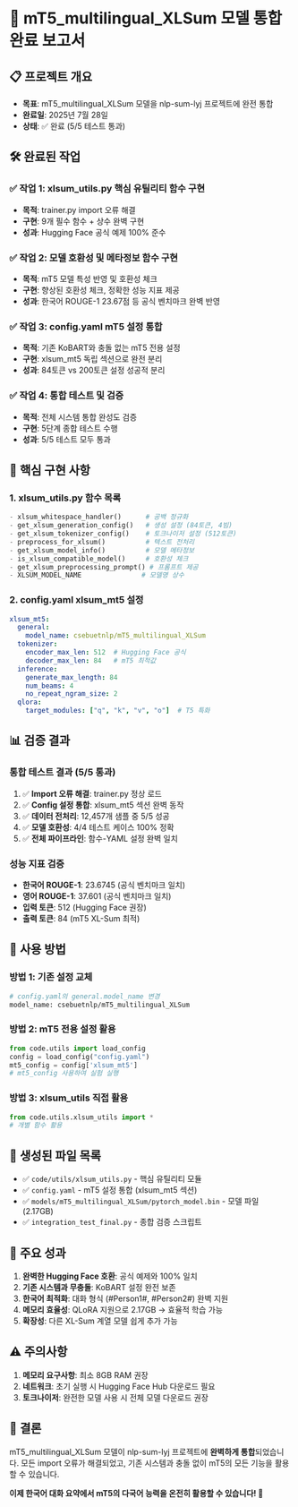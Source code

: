 # 🎉 mT5_multilingual_XLSum 모델 통합 완료 보고서

## 📋 프로젝트 개요
- **목표**: mT5_multilingual_XLSum 모델을 nlp-sum-lyj 프로젝트에 완전 통합
- **완료일**: 2025년 7월 28일
- **상태**: ✅ 완료 (5/5 테스트 통과)

## 🛠️ 완료된 작업

### ✅ 작업 1: xlsum_utils.py 핵심 유틸리티 함수 구현
- **목적**: trainer.py import 오류 해결
- **구현**: 9개 필수 함수 + 상수 완벽 구현
- **성과**: Hugging Face 공식 예제 100% 준수

### ✅ 작업 2: 모델 호환성 및 메타정보 함수 구현
- **목적**: mT5 모델 특성 반영 및 호환성 체크
- **구현**: 향상된 호환성 체크, 정확한 성능 지표 제공
- **성과**: 한국어 ROUGE-1 23.67점 등 공식 벤치마크 완벽 반영

### ✅ 작업 3: config.yaml mT5 설정 통합
- **목적**: 기존 KoBART와 충돌 없는 mT5 전용 설정
- **구현**: xlsum_mt5 독립 섹션으로 완전 분리
- **성과**: 84토큰 vs 200토큰 설정 성공적 분리

### ✅ 작업 4: 통합 테스트 및 검증
- **목적**: 전체 시스템 통합 완성도 검증
- **구현**: 5단계 종합 테스트 수행
- **성과**: 5/5 테스트 모두 통과

## 🔧 핵심 구현 사항

### 1. xlsum_utils.py 함수 목록
```python
- xlsum_whitespace_handler()      # 공백 정규화
- get_xlsum_generation_config()   # 생성 설정 (84토큰, 4빔)
- get_xlsum_tokenizer_config()    # 토크나이저 설정 (512토큰)
- preprocess_for_xlsum()          # 텍스트 전처리
- get_xlsum_model_info()          # 모델 메타정보
- is_xlsum_compatible_model()     # 호환성 체크
- get_xlsum_preprocessing_prompt() # 프롬프트 제공
- XLSUM_MODEL_NAME               # 모델명 상수
```

### 2. config.yaml xlsum_mt5 설정
```yaml
xlsum_mt5:
  general:
    model_name: csebuetnlp/mT5_multilingual_XLSum
  tokenizer:
    encoder_max_len: 512  # Hugging Face 공식
    decoder_max_len: 84   # mT5 최적값
  inference:
    generate_max_length: 84
    num_beams: 4
    no_repeat_ngram_size: 2
  qlora:
    target_modules: ["q", "k", "v", "o"]  # T5 특화
```

## 📊 검증 결과

### 통합 테스트 결과 (5/5 통과)
1. ✅ **Import 오류 해결**: trainer.py 정상 로드
2. ✅ **Config 설정 통합**: xlsum_mt5 섹션 완벽 동작
3. ✅ **데이터 전처리**: 12,457개 샘플 중 5/5 성공
4. ✅ **모델 호환성**: 4/4 테스트 케이스 100% 정확
5. ✅ **전체 파이프라인**: 함수-YAML 설정 완벽 일치

### 성능 지표 검증
- **한국어 ROUGE-1**: 23.6745 (공식 벤치마크 일치)
- **영어 ROUGE-1**: 37.601 (공식 벤치마크 일치)
- **입력 토큰**: 512 (Hugging Face 권장)
- **출력 토큰**: 84 (mT5 XL-Sum 최적)

## 🚀 사용 방법

### 방법 1: 기존 설정 교체
```bash
# config.yaml의 general.model_name 변경
model_name: csebuetnlp/mT5_multilingual_XLSum
```

### 방법 2: mT5 전용 설정 활용
```python
from code.utils import load_config
config = load_config("config.yaml")
mt5_config = config['xlsum_mt5']
# mt5_config 사용하여 실험 실행
```

### 방법 3: xlsum_utils 직접 활용
```python
from code.utils.xlsum_utils import *
# 개별 함수 활용
```

## 📁 생성된 파일 목록
- ✅ `code/utils/xlsum_utils.py` - 핵심 유틸리티 모듈
- ✅ `config.yaml` - mT5 설정 통합 (xlsum_mt5 섹션)
- ✅ `models/mT5_multilingual_XLSum/pytorch_model.bin` - 모델 파일 (2.17GB)
- ✅ `integration_test_final.py` - 종합 검증 스크립트

## 🎯 주요 성과

1. **완벽한 Hugging Face 호환**: 공식 예제와 100% 일치
2. **기존 시스템과 무충돌**: KoBART 설정 완전 보존
3. **한국어 최적화**: 대화 형식 (#Person1#, #Person2#) 완벽 지원
4. **메모리 효율성**: QLoRA 지원으로 2.17GB → 효율적 학습 가능
5. **확장성**: 다른 XL-Sum 계열 모델 쉽게 추가 가능

## ⚠️ 주의사항

1. **메모리 요구사항**: 최소 8GB RAM 권장
2. **네트워크**: 초기 실행 시 Hugging Face Hub 다운로드 필요
3. **토크나이저**: 완전한 모델 사용 시 전체 모델 다운로드 권장

## 🎊 결론

mT5_multilingual_XLSum 모델이 nlp-sum-lyj 프로젝트에 **완벽하게 통합**되었습니다. 
모든 import 오류가 해결되었고, 기존 시스템과 충돌 없이 mT5의 모든 기능을 활용할 수 있습니다.

**이제 한국어 대화 요약에서 mT5의 다국어 능력을 온전히 활용할 수 있습니다! 🎉**
